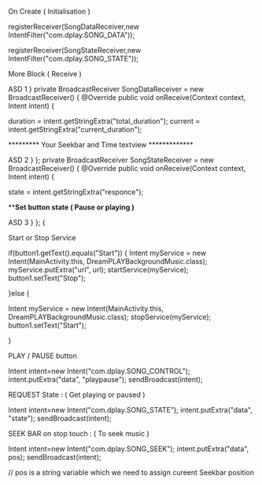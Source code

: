On Create ( Initialisation )

registerReceiver(SongDataReceiver,new IntentFilter("com.dplay.SONG_DATA"));

registerReceiver(SongStateReceiver,new IntentFilter("com.dplay.SONG_STATE"));

More Block ( Receive )

ASD 1
}
private BroadcastReceiver SongDataReceiver = new BroadcastReceiver() {
      @Override
      public void onReceive(Context context, Intent intent) {

duration = intent.getStringExtra("total_duration");
current = intent.getStringExtra("current_duration");

********* Your Seekbar and Time textview *************

ASD 2
}
   };
private BroadcastReceiver SongStateReceiver = new BroadcastReceiver() {
      @Override
      public void onReceive(Context context, Intent intent) {

state = intent.getStringExtra("responce");

**********Set button state ( Pause or playing )********

ASD 3
}
   };
{


Start or Stop Service 

if(button1.getText().equals("Start"))
{
Intent myService = new Intent(MainActivity.this, DreamPLAYBackgroundMusic.class);
myService.putExtra("url", url);
startService(myService);
button1.setText("Stop");
                   
}else {

Intent myService = new Intent(MainActivity.this, DreamPLAYBackgroundMusic.class);
stopService(myService);
button1.setText("Start");
                    
}

PLAY / PAUSE button 

Intent intent=new Intent("com.dplay.SONG_CONTROL");
intent.putExtra("data", "playpause");
sendBroadcast(intent);


REQUEST State : ( Get playing or paused )

Intent intent=new Intent("com.dplay.SONG_STATE");
intent.putExtra("data", "state");
sendBroadcast(intent);

SEEK BAR on stop touch : ( To seek music )

Intent intent=new Intent("com.dplay.SONG_SEEK");
intent.putExtra("data", pos);
sendBroadcast(intent);

// pos is a string variable which we need to assign cureent Seekbar position


